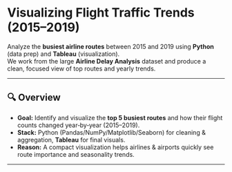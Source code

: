# Visualizing Flight Traffic Trends (2015–2019)

Analyze the **busiest airline routes** between 2015 and 2019 using **Python** (data prep) and **Tableau** (visualization).  
We work from the large **Airline Delay Analysis** dataset and produce a clean, focused view of top routes and yearly trends.

---

## 🔍 Overview
- **Goal:** Identify and visualize the **top 5 busiest routes** and how their flight counts changed year‑by‑year (2015–2019).
- **Stack:** Python (Pandas/NumPy/Matplotlib/Seaborn) for cleaning & aggregation, **Tableau** for final visuals.
- **Reason:** A compact visualization helps airlines & airports quickly see route importance and seasonality trends.

---
